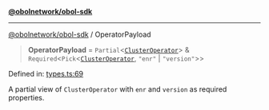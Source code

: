 [**@obolnetwork/obol-sdk**](../index.md)

***

[@obolnetwork/obol-sdk](../index.md) / OperatorPayload

> **OperatorPayload** = `Partial`\<[`ClusterOperator`](ClusterOperator.md)\> & `Required`\<`Pick`\<[`ClusterOperator`](ClusterOperator.md), `"enr"` \| `"version"`\>\>

Defined in: [types.ts:69](https://github.com/ObolNetwork/obol-sdk/blob/02533ab878b3f13dbe6c0029828624f75ecbe185/src/types.ts#L69)

A partial view of `ClusterOperator` with `enr` and `version` as required properties.
